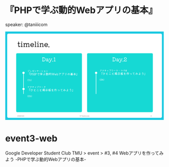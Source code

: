 # 『PHPで学ぶ動的Webアプリの基本』
speaker: @taniiicom  

![timeline](images/timeline.png)


# event3-web
Google Developer Student Club TMU > event > #3, #4 Webアプリを作ってみよう -PHPで学ぶ動的Webアプリの基本-
